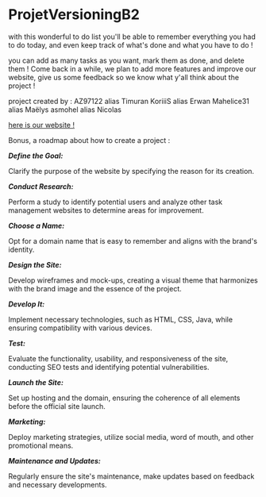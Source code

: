 # ProjetVersioningB2

with this wonderful to do list you'll be able to remember everything you had to do today, and even keep track of what's done and what you have to do !

you can add as many tasks as you want, mark them as done, and delete them ! Come back in a while, we plan to add more features and improve our website, give us some feedback so we know what y'all think about the project !


project created by :
  AZ97122 alias Timuran
  KoriiiS alias Erwan
  Mahelice31 alias Maëlys
  asmohel alias Nicolas


[here is our website !]( https://az97122.github.io/ProjetVersioningB2/ "to do list")


  Bonus, a roadmap about how to create a project :

  
**_Define the Goal:_**

Clarify the purpose of the website by specifying the reason for its creation.

**_Conduct Research:_**

Perform a study to identify potential users and analyze other task management websites to determine areas for improvement.

**_Choose a Name:_**

Opt for a domain name that is easy to remember and aligns with the brand's identity.

**_Design the Site:_**

Develop wireframes and mock-ups, creating a visual theme that harmonizes with the brand image and the essence of the project.

**_Develop It:_**

Implement necessary technologies, such as HTML, CSS, Java, while ensuring compatibility with various devices.

**_Test:_**

Evaluate the functionality, usability, and responsiveness of the site, conducting SEO tests and identifying potential vulnerabilities.

**_Launch the Site:_**

Set up hosting and the domain, ensuring the coherence of all elements before the official site launch.

**_Marketing:_**

Deploy marketing strategies, utilize social media, word of mouth, and other promotional means.

**_Maintenance and Updates:_**

Regularly ensure the site's maintenance, make updates based on feedback and necessary developments.
